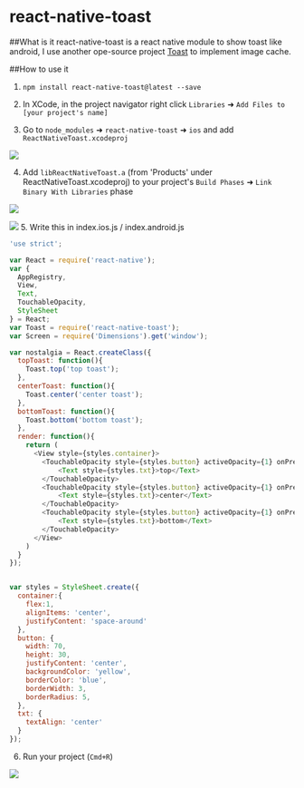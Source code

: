 # react-native-toast

##What is it
react-native-toast is a react native module to show toast like android, I use another ope-source project  [Toast](https://github.com/scalessec/Toast) to implement image cache.

##How to use it

1. `npm install react-native-toast@latest --save`

2. In XCode, in the project navigator right click `Libraries` ➜ `Add Files to [your project's name]`

3. Go to `node_modules` ➜ `react-native-toast` ➜ `ios` and add `ReactNativeToast.xcodeproj`

![](https://raw.githubusercontent.com/shigebeyond/react-native-toast/master/add-lib.png)

4. Add `libReactNativeToast.a` (from 'Products' under ReactNativeToast.xcodeproj) to your project's `Build Phases` ➜ `Link Binary With Libraries` phase

![](https://raw.githubusercontent.com/shigebeyond/react-native-toast/master/chose-a.png)

![](https://raw.githubusercontent.com/shigebeyond/react-native-toast/master/add-a.png)
5. Write this in index.ios.js / index.android.js
```javascript
'use strict';

var React = require('react-native');
var {
  AppRegistry,
  View,
  Text,
  TouchableOpacity,
  StyleSheet
} = React;
var Toast = require('react-native-toast');
var Screen = require('Dimensions').get('window');

var nostalgia = React.createClass({
  topToast: function(){
    Toast.top('top toast');
  },
  centerToast: function(){
    Toast.center('center toast');
  },
  bottomToast: function(){
    Toast.bottom('bottom toast');
  },
  render: function(){
    return (
      <View style={styles.container}>
        <TouchableOpacity style={styles.button} activeOpacity={1} onPress={this.topToast}>
            <Text style={styles.txt}>top</Text>
        </TouchableOpacity>
        <TouchableOpacity style={styles.button} activeOpacity={1} onPress={this.centerToast}>
            <Text style={styles.txt}>center</Text>
        </TouchableOpacity>
        <TouchableOpacity style={styles.button} activeOpacity={1} onPress={this.bottomToast}>
            <Text style={styles.txt}>bottom</Text>
        </TouchableOpacity>
      </View>
    )
  }
});


var styles = StyleSheet.create({
  container:{
    flex:1,
    alignItems: 'center',
    justifyContent: 'space-around'
  },
  button: {
    width: 70,
    height: 30,
    justifyContent: 'center',
    backgroundColor: 'yellow',
    borderColor: 'blue',
    borderWidth: 3,
    borderRadius: 5,
  },
  txt: {
    textAlign: 'center'
  }
});
```
6. Run your project (`Cmd+R`)

![](https://raw.githubusercontent.com/shigebeyond/react-native-toast/master/demo.gif)